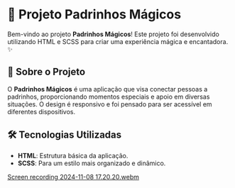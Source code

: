 # 🎩 Projeto Padrinhos Mágicos

Bem-vindo ao projeto **Padrinhos Mágicos**! Este projeto foi desenvolvido utilizando HTML e SCSS para criar uma experiência mágica e encantadora. ✨ 

## 📖 Sobre o Projeto

O **Padrinhos Mágicos** é uma aplicação que visa conectar pessoas a padrinhos, proporcionando momentos especiais e apoio em diversas situações. O design é responsivo e foi pensado para ser acessível em diferentes dispositivos. 

## 🛠️ Tecnologias Utilizadas

- **HTML**: Estrutura básica da aplicação.
- **SCSS**: Para um estilo mais organizado e dinâmico.

[Screen recording 2024-11-08 17.20.20.webm](https://github.com/user-attachments/assets/fe63639e-2f69-4403-895f-1a1b8e2214cf)